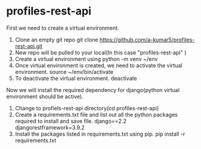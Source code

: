 # profiles-rest-api

First we need to create a virtual environment. 
1. Clone an empty git repo
    git clone https://github.com/a-kumar5/profiles-rest-api.git 
2. New repo will be pulled to your local(In this case "profiles-rest-api" )
3. Create a virtual environment using 
    python -m venv ~/env
4. Once virtual environment is created, we need to activate the virtual environment.
    source ~/env/bin/activate
5. To deactivate the virtual environment.
    deactivate

Now we will install the required dependency for django(python virtual environment should be active).
1. Change to profiels-rest-api directory(cd profiles-rest-api)
2. Create a requirements.txt file and list out all the python packages required to install and save file.
    django==2.2
    djangorestframework=3.9.2
3. Install the packages listed in requirements.txt using pip.
    pip install -r requirements.txt 
